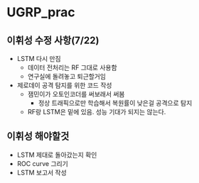 # UGRP_prac

## 이휘성 수정 사항(7/22)
- LSTM 다시 만짐
  - 데이터 전처리는 RF 그대로 사용함
  - 연구실에 돌려놓고 퇴근할거임
- 제로데이 공격 탐지를 위한 코드 작성
  - 잼민이가 오토인코더를 써보래서 써봄
    - 정상 트래픽으로만 학습해서 복원률이 낮은걸 공격으로 탐지
  - RF랑 LSTM은 밑에 있음. 성능 기대가 되지는 않는다.

## 이휘성 해야할것
- LSTM 제대로 돌아갔는지 확인
- ROC curve 그리기
- LSTM 보고서 작성
